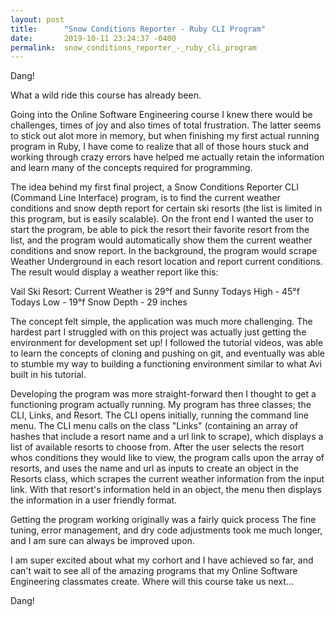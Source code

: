 ```yaml
---
layout: post
title:      "Snow Conditions Reporter - Ruby CLI Program"
date:       2019-10-11 23:24:37 -0400
permalink:  snow_conditions_reporter_-_ruby_cli_program
---
```



Dang! 

What a wild ride this course has already been.

Going into the Online Software Engineering course I knew there would be challenges, times of joy and also times of total frustration. The latter seems to stick out alot more in memory, but when finishing my first actual running program in Ruby, I have come to realize that all of those hours stuck and working through crazy errors have helped me actually retain the information and learn many of the concepts required for programming.

The idea behind my first final project, a Snow Conditions Reporter CLI (Command Line Interface) program, is to find the current weather conditions and snow depth report for certain ski resorts (the list is limited in this program, but is easily scalable). On the front end I wanted the user to start the program, be able to pick the resort their favorite resort from the list, and the program would automatically show them the current weather conditions and snow report. In the background, the program would scrape Weather Underground in each resort location and report current conditions. The result would display a weather report like this:

  Vail Ski Resort:
  Current Weather is 29°f and Sunny
  Todays High - 45°f
  Todays Low - 19°f
  Snow Depth - 29 inches
	
The concept felt simple, the application was much more challenging. The hardest part I struggled with on this project was actually just getting the environment for development set up! I followed the tutorial videos, was able to learn the concepts of cloning and pushing on git, and eventually was able to stumble my way to building a functioning environment similar to what Avi built in his tutorial.

Developing the program was more straight-forward then I thought to get a functioning program actually running. My program has three classes; the CLI, Links, and Resort. The CLI opens initially, running the command line menu. The CLI menu calls on the class "Links" (containing an array of hashes that include a resort name and a url link to scrape), which displays a list of available resorts to choose from. After the user selects the resort whos conditions they would like to view, the program calls upon the array of resorts, and uses the name and url as inputs to create an object in the Resorts class, which scrapes the current weather information from the input link. With that resort's information held in an object, the menu then displays the information in a user friendly format.

Getting the program working originally was a fairly quick process The fine tuning, error management, and dry code adjustments took me much longer, and I am sure can always be improved upon.

I am super excited about what my corhort and I have achieved so far, and can't wait to see all of the amazing programs that my Online Software Engineering classmates create. Where will this course take us next...

Dang!
	
